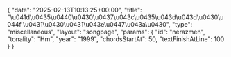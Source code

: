 {
    "date": "2025-02-13T10:13:25+00:00",
    "title": "\u041d\u0435\u0440\u0430\u0437\u043c\u0435\u043d\u043d\u0430\u044f \u0431\u0430\u0431\u043e\u0447\u043a\u0430",
    "type": "miscellaneous",
    "layout": "songpage",
    "params": {
        "id": "nerazmen",
        "tonality": "Hm",
        "year": "1999",
        "chordsStartAt": 50,
        "textFinishAtLine": 100
    }
}